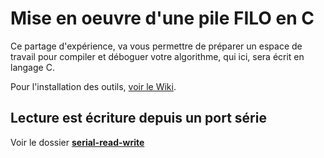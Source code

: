 # Mise en oeuvre d'une pile FILO en C

Ce partage d'expérience, va vous permettre de préparer un espace de travail pour compiler et déboguer votre algorithme,
qui ici, sera écrit en langage C.

Pour l'installation des outils, [voir le Wiki](https://github.com/stage-labo-laplace/c-project-serial-filo/wiki/Home).

## Lecture est écriture depuis un port série

Voir le dossier **[serial-read-write](serial-read-write\main.c)**
